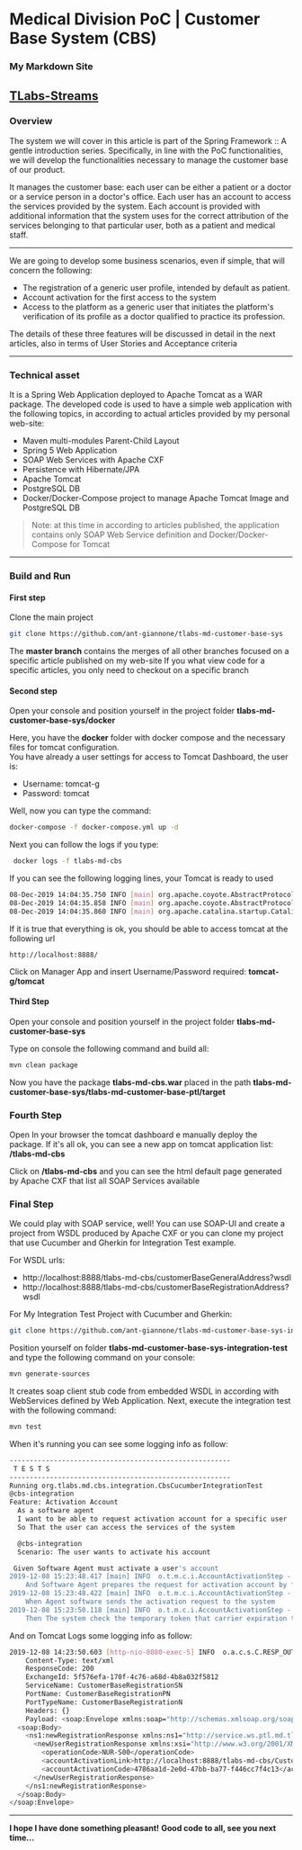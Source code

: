 # Medical Division PoC | Customer Base System (CBS)

### My Markdown Site
[TLabs-Streams](https://tstreams.netlify.com/)
---

### Overview
The system we will cover in this article is part of the Spring Framework :: A gentle introduction series. Specifically, in line with the PoC functionalities, we will develop the functionalities necessary to manage the customer base of our product.  

It manages the customer base: each user can be either a patient or a doctor or a service person in a doctor's office. Each user has an account to access the services provided by the system. Each account is provided with additional information that the system uses for the correct attribution of the services belonging to that particular user, both as a patient and medical staff.  

---
We are going to develop some business scenarios, even if simple, that will concern the following:  

- The registration of a generic user profile, intended by default as patient.
- Account activation for the first access to the system
- Access to the platform as a generic user that initiates the platform's verification of its profile as a doctor qualified to practice its profession.

The details of these three features will be discussed in detail in the next articles, also in terms of User Stories and Acceptance criteria

---

### Technical asset
It is a Spring Web Application deployed to Apache Tomcat as a WAR package.
The developed code is used to have a simple web application with the following topics, in according to actual articles provided by my personal web-site:
- Maven multi-modules Parent-Child Layout
- Spring 5 Web Application
- SOAP Web Services with Apache CXF
- Persistence with Hibernate/JPA
- Apache Tomcat
- PostgreSQL DB
- Docker/Docker-Compose project to manage Apache Tomcat Image and PostgreSQL DB

> Note: at this time in according to articles published, the application contains only SOAP Web Service definition and Docker/Docker-Compose for Tomcat

---
### Build and Run

#### First step

Clone the main project

```bash
git clone https://github.com/ant-giannone/tlabs-md-customer-base-sys
```

The **master branch** contains the merges of all other branches focused on a specific article published on my web-site
If you what view code for a specific articles, you only need to checkout on a specific branch


#### Second step

Open your console and position yourself in the project folder **tlabs-md-customer-base-sys/docker**  

Here, you have the **docker** folder with docker compose and the necessary files for tomcat configuration.  
You have already a user settings for access to Tomcat Dashboard, the user is: 
- Username: tomcat-g
- Password: tomcat

Well, now you can type the command:  

```bash
docker-compose -f docker-compose.yml up -d
```

Next you can follow the logs if you type:
```bash
 docker logs -f tlabs-md-cbs
```

If you can see the following logging lines, your Tomcat is ready to used
```bash
08-Dec-2019 14:04:35.750 INFO [main] org.apache.coyote.AbstractProtocol.start Starting ProtocolHandler ["http-nio-8080"]
08-Dec-2019 14:04:35.858 INFO [main] org.apache.coyote.AbstractProtocol.start Starting ProtocolHandler ["ajp-nio-8009"]
08-Dec-2019 14:04:35.860 INFO [main] org.apache.catalina.startup.Catalina.start Server startup in 12716 ms
```

If it is true that everything is ok, you should be able to access tomcat at the following url
```
http://localhost:8888/
```

Click on Manager App and insert Username/Password required: **tomcat-g/tomcat**


#### Third Step

Open your console and position yourself in the project folder **tlabs-md-customer-base-sys**  

Type on console the following command and build all:

```bash
mvn clean package
```

Now you have the package **tlabs-md-cbs.war** placed in the path **tlabs-md-customer-base-sys/tlabs-md-customer-base-ptl/target**


### Fourth Step

Open In your browser the tomcat dashboard e manually deploy the package. If it's all ok, you can see a new app on tomcat application list: **/tlabs-md-cbs**  

Click on **/tlabs-md-cbs** and you can see the html default page generated by Apache CXF that list all SOAP Services available

### Final Step

We could play with SOAP service, well! You can use SOAP-UI and create a project from WSDL produced by Apache CXF or you can clone my project that use Cucumber and Gherkin for Integration Test example.  

For WSDL urls:
- http://localhost:8888/tlabs-md-cbs/customerBaseGeneralAddress?wsdl
- http://localhost:8888/tlabs-md-cbs/customerBaseRegistrationAddress?wsdl

For My Integration Test Project with Cucumber and Gherkin:

```bash
git clone https://github.com/ant-giannone/tlabs-md-customer-base-sys-integration-test
```

Position yourself on folder **tlabs-md-customer-base-sys-integration-test** and type the following command on your console:

```bash
mvn generate-sources
```
It creates soap client stub code from embedded WSDL in according with WebServices defined by Web Application. 
Next, execute the integration test with the following command:

```bash
mvn test
```
When it's running you can see some logging info as follow:
```bash
-------------------------------------------------------
 T E S T S
-------------------------------------------------------
Running org.tlabs.md.cbs.integration.CbsCucumberIntegrationTest
@cbs-integration
Feature: Activation Account
  As a software agent
  I want to be able to request activation account for a specific user
  So That the user can access the services of the system

  @cbs-integration
  Scenario: The user wants to activate his account   

 Given Software Agent must activate a user's account                                                                                                                                       # AccountActivationStep.prepareSoftwareAgent()
2019-12-08 15:23:48.417 [main] INFO  o.t.m.c.i.AccountActivationStep - SOAP Request Preparing
    And Software Agent prepares the request for activation account by filling it with the following data: temporary token, credential                                                         # AccountActivationStep.prepareRequest()
2019-12-08 15:23:48.422 [main] INFO  o.t.m.c.i.AccountActivationStep - SOAP Request Sending
    When Agent software sends the activation request to the system                                                                                                                            # AccountActivationStep.sendRequest()
2019-12-08 15:23:50.118 [main] INFO  o.t.m.c.i.AccountActivationStep - Handle Response
    Then The system check the temporary token that carrier expiration time and identity info and returns a response containing the following information: operation result code, message info # AccountActivationStep.handleResponse()                                                                                                                                         # features/ActivationCode.feature:8
```

And on Tomcat Logs some logging info as follow:
```bash
2019-12-08 14:23:50.603 [http-nio-8080-exec-5] INFO  o.a.c.s.C.RESP_OUT - RESP_OUT
    Content-Type: text/xml
    ResponseCode: 200
    ExchangeId: 5f576efa-170f-4c76-a68d-4b8a032f5812
    ServiceName: CustomerBaseRegistrationSN
    PortName: CustomerBaseRegistrationPN
    PortTypeName: CustomerBaseRegistrationN
    Headers: {}
    Payload: <soap:Envelope xmlns:soap="http://schemas.xmlsoap.org/soap/envelope/">
  <soap:Body>
    <ns1:newRegistrationResponse xmlns:ns1="http://service.ws.ptl.md.tlabs.org/">
      <newUserRegistrationResponse xmlns:xsi="http://www.w3.org/2001/XMLSchema-instance" xmlns:ns2="http://service.ws.ptl.md.tlabs.org/" xsi:type="ns2:newUserRegistrationResponse">
        <operationCode>NUR-S00</operationCode>
        <accountActivationLink>http://localhost:8888/tlabs-md-cbs/CustomerBaseManagerWs</accountActivationLink>
        <accountActivationCode>4786aa1d-2e0d-47bb-ba77-f446cc7f4c13</accountActivationCode>
      </newUserRegistrationResponse>
    </ns1:newRegistrationResponse>
  </soap:Body>
</soap:Envelope>
```
---

**I hope I have done something pleasant!**
**Good code to all, see you next time...**
